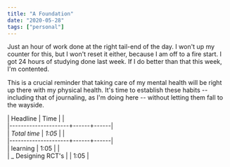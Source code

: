 ```yaml
---
title: "A Foundation"
date: "2020-05-28"
tags: ["personal"]
---
```


Just an hour of work done at the right tail-end of the day. I won't up my counter for this, but I won't reset it either, because I am off to a fire start. I got 24 hours of studying done last week. If I do better than that this week, I'm contented.

This is a crucial reminder that taking care of my mental health will be right up there with my physical health. It's time to establish these habits -- including that of journaling, as I'm doing here -- without letting them fall to the wayside.


| Headline            | Time |      |\
|---------------------+------+------|\
| *Total time*          | *1:05* |      |\
|---------------------+------+------|\
| learning            | 1:05 |      |\
| \_  Designing RCT's |      | 1:05 |
